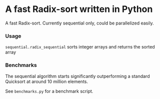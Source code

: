 # A fast Radix-sort written in Python

A fast Radix-sort. Currently sequential only, could be parallelized easily.

### Usage

`sequential.radix_sequential` sorts integer arrays and returns the sorted array

### Benchmarks

The sequential algorithm starts significantly outperforming a standard Quicksort at around 10 million elements.

See `benchmarks.py` for a benchmark script.
